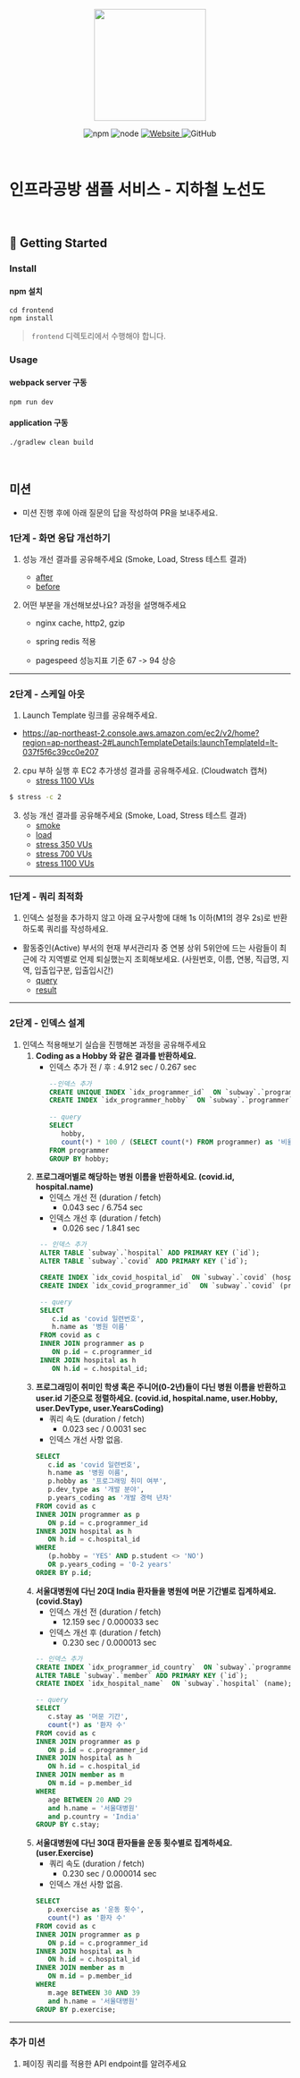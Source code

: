<p align="center">
    <img width="200px;" src="https://raw.githubusercontent.com/woowacourse/atdd-subway-admin-frontend/master/images/main_logo.png"/>
</p>
<p align="center">
  <img alt="npm" src="https://img.shields.io/badge/npm-%3E%3D%205.5.0-blue">
  <img alt="node" src="https://img.shields.io/badge/node-%3E%3D%209.3.0-blue">
  <a href="https://edu.nextstep.camp/c/R89PYi5H" alt="nextstep atdd">
    <img alt="Website" src="https://img.shields.io/website?url=https%3A%2F%2Fedu.nextstep.camp%2Fc%2FR89PYi5H">
  </a>
  <img alt="GitHub" src="https://img.shields.io/github/license/next-step/atdd-subway-service">
</p>

<br>

# 인프라공방 샘플 서비스 - 지하철 노선도

<br>

## 🚀 Getting Started

### Install
#### npm 설치
```
cd frontend
npm install
```
> `frontend` 디렉토리에서 수행해야 합니다.

### Usage
#### webpack server 구동
```
npm run dev
```
#### application 구동
```
./gradlew clean build
```
<br>

## 미션

* 미션 진행 후에 아래 질문의 답을 작성하여 PR을 보내주세요.


### 1단계 - 화면 응답 개선하기
1. 성능 개선 결과를 공유해주세요 (Smoke, Load, Stress 테스트 결과)
   - [after](/docs/step1/after)
   - [before](/docs/step1/before)

2. 어떤 부분을 개선해보셨나요? 과정을 설명해주세요

    - nginx cache, http2, gzip
    - spring redis 적용

    - pagespeed 성능지표 기준 67 -> 94 상승
---

### 2단계 - 스케일 아웃

1. Launch Template 링크를 공유해주세요.
- https://ap-northeast-2.console.aws.amazon.com/ec2/v2/home?region=ap-northeast-2#LaunchTemplateDetails:launchTemplateId=lt-037f5f6c39cc0e207

2. cpu 부하 실행 후 EC2 추가생성 결과를 공유해주세요. (Cloudwatch 캡쳐)
   - [stress 1100 VUs](./docs/step2/ec2_smoke1100.png)
```sh
$ stress -c 2
```

3. 성능 개선 결과를 공유해주세요 (Smoke, Load, Stress 테스트 결과)
   - [smoke](./docs/step2/smoke.png)
   - [load](./docs/step2/load.png)
   - [stress 350 VUs](./docs/step2/stress350.png)
   - [stress 700 VUs](./docs/step2/stress700.png)
   - [stress 1100 VUs](./docs/step2/stress1100.png)
---

### 1단계 - 쿼리 최적화

1. 인덱스 설정을 추가하지 않고 아래 요구사항에 대해 1s 이하(M1의 경우 2s)로 반환하도록 쿼리를 작성하세요.

- 활동중인(Active) 부서의 현재 부서관리자 중 연봉 상위 5위안에 드는 사람들이 최근에 각 지역별로 언제 퇴실했는지 조회해보세요. (사원번호, 이름, 연봉, 직급명, 지역, 입출입구분, 입출입시간)
   - [query](./docs/step3/query.sql)
   - [result](./docs/step3/query_result.png)
---

### 2단계 - 인덱스 설계

1. 인덱스 적용해보기 실습을 진행해본 과정을 공유해주세요
   1. **Coding as a Hobby 와 같은 결과를 반환하세요.**
      - 인덱스 추가 전 / 후 : 4.912 sec / 0.267 sec
        ```sql
        --인덱스 추가
        CREATE UNIQUE INDEX `idx_programmer_id`  ON `subway`.`programmer` (id);
        CREATE INDEX `idx_programmer_hobby`  ON `subway`.`programmer` (hobby);
       
        -- query
        SELECT 
           hobby,
           count(*) * 100 / (SELECT count(*) FROM programmer) as '비율'
        FROM programmer
        GROUP BY hobby;
        ```
   2. **프로그래머별로 해당하는 병원 이름을 반환하세요. (covid.id, hospital.name)**
       - 인덱스 개선 전 (duration / fetch) 
         - 0.043 sec / 6.754 sec
       - 인덱스 개선 후 (duration / fetch)
         - 0.026 sec / 1.841 sec
       ```sql
        -- 인덱스 추가
        ALTER TABLE `subway`.`hospital` ADD PRIMARY KEY (`id`);
        ALTER TABLE `subway`.`covid` ADD PRIMARY KEY (`id`);
   
        CREATE INDEX `idx_covid_hospital_id`  ON `subway`.`covid` (hospital_id) COMMENT '' ALGORITHM DEFAULT LOCK DEFAULT;
        CREATE INDEX `idx_covid_programmer_id`  ON `subway`.`covid` (programmer_id) COMMENT '' ALGORITHM DEFAULT LOCK DEFAULT;
   
        -- query
        SELECT
           c.id as 'covid 일련번호',
           h.name as '병원 이름'
        FROM covid as c
        INNER JOIN programmer as p
           ON p.id = c.programmer_id
        INNER JOIN hospital as h
           ON h.id = c.hospital_id;
       ```
   3. **프로그래밍이 취미인 학생 혹은 주니어(0-2년)들이 다닌 병원 이름을 반환하고 user.id 기준으로 정렬하세요. (covid.id, hospital.name, user.Hobby, user.DevType, user.YearsCoding)**
      - 쿼리 속도 (duration / fetch)
        - 0.023 sec / 0.0031 sec
      - 인덱스 개선 사항 없음.
      ```sql
      SELECT 
         c.id as 'covid 일련번호',
         h.name as '병원 이름',
         p.hobby as '프로그래밍 취미 여부',
         p.dev_type as '개발 분야',
         p.years_coding as '개발 경력 년차'
      FROM covid as c
      INNER JOIN programmer as p
         ON p.id = c.programmer_id
      INNER JOIN hospital as h
         ON h.id = c.hospital_id
      WHERE
         (p.hobby = 'YES' AND p.student <> 'NO')
         OR p.years_coding = '0-2 years'
      ORDER BY p.id;
      ```
   4. **서울대병원에 다닌 20대 India 환자들을 병원에 머문 기간별로 집계하세요. (covid.Stay)**
      - 인덱스 개선 전 (duration / fetch)
        - 12.159 sec / 0.000033 sec
      - 인덱스 개선 후 (duration / fetch)
        - 0.230 sec / 0.000013 sec
      ```sql
      -- 인덱스 추가
      CREATE INDEX `idx_programmer_id_country`  ON `subway`.`programmer` (id, country);
      ALTER TABLE `subway`.`member` ADD PRIMARY KEY (`id`);
      CREATE INDEX `idx_hospital_name`  ON `subway`.`hospital` (name);

      -- query
      SELECT
         c.stay as '머문 기간',
         count(*) as '환자 수'
      FROM covid as c
      INNER JOIN programmer as p
         ON p.id = c.programmer_id
      INNER JOIN hospital as h
         ON h.id = c.hospital_id
      INNER JOIN member as m
         ON m.id = p.member_id
      WHERE 
         age BETWEEN 20 AND 29
         and h.name = '서울대병원'
         and p.country = 'India'  
      GROUP BY c.stay;
      ```
   5. **서울대병원에 다닌 30대 환자들을 운동 횟수별로 집계하세요. (user.Exercise)**
      - 쿼리 속도 (duration / fetch)
         - 0.230 sec / 0.000014 sec
      - 인덱스 개선 사항 없음.
      ```sql
      SELECT 
         p.exercise as '운동 횟수',
         count(*) as '환자 수'
      FROM covid as c
      INNER JOIN programmer as p
         ON p.id = c.programmer_id
      INNER JOIN hospital as h
         ON h.id = c.hospital_id
      INNER JOIN member as m
         ON m.id = p.member_id
      WHERE 
         m.age BETWEEN 30 AND 39
         and h.name = '서울대병원'
      GROUP BY p.exercise;
      ```
---

### 추가 미션

1. 페이징 쿼리를 적용한 API endpoint를 알려주세요
